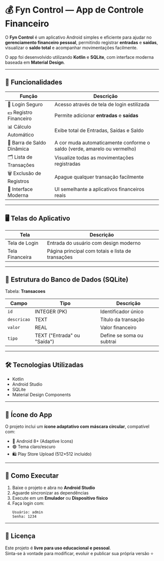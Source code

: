 # 💰 Fyn Control — App de Controle Financeiro

O **Fyn Control** é um aplicativo Android simples e eficiente para ajudar no **gerenciamento financeiro pessoal**, permitindo registrar **entradas** e **saídas**, visualizar o **saldo total** e acompanhar movimentações facilmente.

O app foi desenvolvido utilizando **Kotlin** e **SQLite**, com interface moderna baseada em **Material Design**.

---

## 🎯 Funcionalidades

| Função | Descrição |
|-------|-----------|
| 🔐 Login Seguro | Acesso através de tela de login estilizada |
| 💵 Registro Financeiro | Permite adicionar **entradas** e **saídas** |
| 📊 Cálculo Automático | Exibe total de Entradas, Saídas e Saldo |
| 🎨 Barra de Saldo Dinâmica | A cor muda automaticamente conforme o saldo (verde, amarelo ou vermelho) |
| 🗂 Lista de Transações | Visualize todas as movimentações registradas |
| 🗑 Exclusão de Registros | Apague qualquer transação facilmente |
| 🧭 Interface Moderna | UI semelhante a aplicativos financeiros reais |

---

## 🖥️ Telas do Aplicativo

| Tela | Descrição |
|------|-----------|
| Tela de Login | Entrada do usuário com design moderno |
| Tela Financeira | Página principal com totais e lista de transações |

---

## 🧱 Estrutura do Banco de Dados (SQLite)

Tabela: **Transacoes**

| Campo | Tipo | Descrição |
|-------|------|-----------|
| `id` | INTEGER (PK) | Identificador único |
| `descricao` | TEXT | Título da transação |
| `valor` | REAL | Valor financeiro |
| `tipo` | TEXT ("Entrada" ou "Saída") | Define se soma ou subtrai |

---

## 🛠️ Tecnologias Utilizadas

- Kotlin
- Android Studio
- SQLite
- Material Design Components

---
## 🎨 Ícone do App

O projeto inclui um **ícone adaptativo com máscara circular**, compatível com:

- 📱 Android 8+ (Adaptive Icons)
- 🟢 Tema claro/escuro
- 🛍 Play Store Upload (512×512 incluído)

---

## 🔧 Como Executar

1. Baixe o projeto e abra no **Android Studio**
2. Aguarde sincronizar as dependências
3. Execute em um **Emulador** ou **Dispositivo físico**
4. Faça login com:
   ```
   Usuário: admin
   Senha: 1234
   ```

---

## 📝 Licença

Este projeto é **livre para uso educacional e pessoal**.  
Sinta-se à vontade para modificar, evoluir e publicar sua própria versão ⭐
